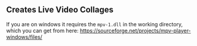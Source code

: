 ## Creates Live Video Collages



If you are on windows it requires the `mpv-1.dll` in the working directory, which you can get from here:
https://sourceforge.net/projects/mpv-player-windows/files/